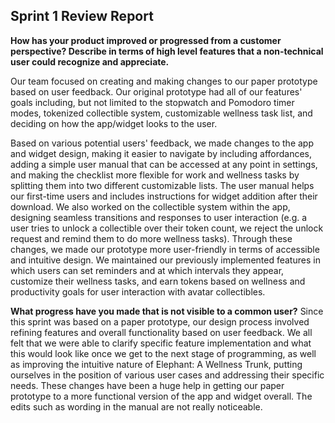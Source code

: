 ## Sprint 1 Review Report

**How has your product improved or progressed from a customer perspective? Describe in terms of high level features that a non-technical user could recognize and appreciate.**

Our team focused on creating and making changes to our paper prototype based on user feedback. Our original prototype had all of our features' goals including, but not limited to the stopwatch and Pomodoro timer modes, tokenized collectible system, customizable wellness task list, and deciding on how the app/widget looks to the user. 

Based on various potential users' feedback, we made changes to the app and widget design, making it easier to navigate by including affordances, adding a simple user manual that can be accessed at any point in settings, and making the checklist more flexible for work and wellness tasks by splitting them into two different customizable lists. The user manual helps our first-time users and includes instructions for widget addition after their download. We also worked on the collectible system within the app, designing seamless transitions and responses to user interaction (e.g. a user tries to unlock a collectible over their token count, we reject the unlock request and remind them to do more wellness tasks). Through these changes, we made our prototype more user-friendly in terms of accessible and intuitive design. We maintained our previously implemented features in which users can set reminders and at which intervals they appear, customize their wellness tasks, and earn tokens based on wellness and productivity goals for user interaction with avatar collectibles. 

**What progress have you made that is not visible to a common user?**
Since this sprint was based on a paper prototype, our design process involved refining features and overall functionality based on user feedback. We all felt that we were able to clarify specific feature implementation and what this would look like once we get to the next stage of programming, as well as improving the intuitive nature of Elephant: A Wellness Trunk, putting ourselves in the position of various user cases and addressing their specific needs. These changes have been a huge help in getting our paper prototype to a more functional version of the app and widget overall. The edits such as wording in the manual are not really noticeable.
